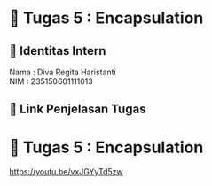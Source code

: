 # 📁 Tugas 5 : Encapsulation

## 👤 Identitas Intern
Nama : Diva Regita Haristanti            
NIM  : 235150601111013

## 🔗 Link Penjelasan Tugas

# 📁 Tugas 5 : Encapsulation

https://youtu.be/vxJGYyTd5zw
